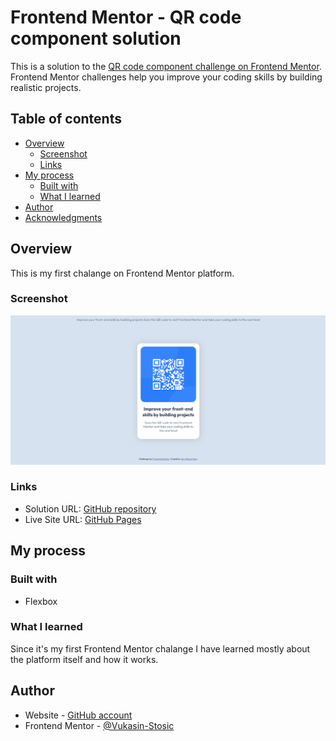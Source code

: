 # Frontend Mentor - QR code component solution

This is a solution to the [QR code component challenge on Frontend Mentor](https://www.frontendmentor.io/challenges/qr-code-component-iux_sIO_H). Frontend Mentor challenges help you improve your coding skills by building realistic projects.

## Table of contents

- [Overview](#overview)
  - [Screenshot](#screenshot)
  - [Links](#links)
- [My process](#my-process)
  - [Built with](#built-with)
  - [What I learned](#what-i-learned)
- [Author](#author)
- [Acknowledgments](#acknowledgments)

## Overview

This is my first chalange on Frontend Mentor platform.

### Screenshot

![](./images/Screenshot.png)

### Links

- Solution URL: [GitHub repository](https://github.com/Vukasin-Stosic/qr-code-component)
- Live Site URL: [GitHub Pages](https://vukasin-stosic.github.io/qr-code-component/)

## My process

### Built with

- Flexbox

### What I learned

Since it's my first Frontend Mentor chalange I have learned mostly about the platform itself and how it works.

## Author

- Website - [GitHub account](https://github.com/Vukasin-Stosic)
- Frontend Mentor - [@Vukasin-Stosic](https://www.frontendmentor.io/profile/Vukasin-Stosic)
